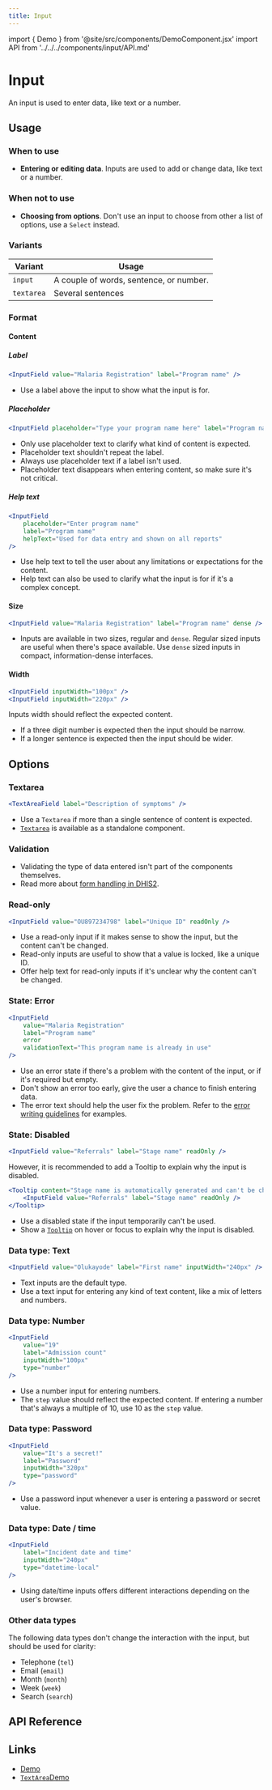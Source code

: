```yaml
---
title: Input
---
```


import { Demo } from '@site/src/components/DemoComponent.jsx'
import API from '../../../components/input/API.md'

# Input

An input is used to enter data, like text or a number.

<Demo
    path="input-field--with-value"
    args="value:This is an input field"
    height="150px"
/>

## Usage

### When to use

-   **Entering or editing data**. Inputs are used to add or change data, like text or a number.

### When not to use

-   **Choosing from options**. Don't use an input to choose from other a list of options, use a `Select` instead.

### Variants

| Variant    | Usage                                   |
| ---------- | --------------------------------------- |
| `input`    | A couple of words, sentence, or number. |
| `textarea` | Several sentences                       |

### Format

#### Content

##### Label

<Demo
    path="input-field--with-value"
    args="value:Malaria Registration;label:Program name"
    height="150px"
/>

```jsx
<InputField value="Malaria Registration" label="Program name" />
```

-   Use a label above the input to show what the input is for.

##### Placeholder

<Demo
    path="input-field--placeholder-no-value"
    args="label:Program+name;placeholder:Type+your+program+name+here"
    height="150px"
/>

```jsx
<InputField placeholder="Type your program name here" label="Program name" />
```

-   Only use placeholder text to clarify what kind of content is expected.
-   Placeholder text shouldn't repeat the label.
-   Always use placeholder text if a label isn't used.
-   Placeholder text disappears when entering content, so make sure it's not critical.

##### Help text

<Demo
    path="input-field--with-help-text"
    args="label:Program+Name;placeholder:Enter+program+name;helpText:Used+for+data+entry+and+shown+on+all+reports"
    height="150px"
/>

```jsx
<InputField
    placeholder="Enter program name"
    label="Program name"
    helpText="Used for data entry and shown on all reports"
/>
```

-   Use help text to tell the user about any limitations or expectations for the content.
-   Help text can also be used to clarify what the input is for if it's a complex concept.

#### Size

<Demo
    path="input-field--dense"
    args="label:Program+Name;value:Malaria+Registration"
    height="150px"
/>

```jsx
<InputField value="Malaria Registration" label="Program name" dense />
```

-   Inputs are available in two sizes, regular and `dense`. Regular sized inputs are useful when there's space available. Use `dense` sized inputs in compact, information-dense interfaces.

#### Width

<Demo
    path="input-field--input-width"
    height="200px"
/>

```jsx
<InputField inputWidth="100px" />
<InputField inputWidth="220px" />
```

Inputs width should reflect the expected content.

-   If a three digit number is expected then the input should be narrow.
-   If a longer sentence is expected then the input should be wider.

## Options

### Textarea

<Demo
    path="text-area-field--label-text-overflow"
    height="200px"
    args="label:Description+of+symptoms"
/>

```jsx
<TextAreaField label="Description of symptoms" />
```

-   Use a `Textarea` if more than a single sentence of content is expected.
-   [`Textarea`](https://ui.dhis2.nu/demo/?path=/story/forms-text-area-text-area-field--no-placeholder-no-value) is available as a standalone component.

### Validation

-   Validating the type of data entered isn't part of the components themselves.
-   Read more about [form handling in DHIS2](../utilities/forms/react-final-form.md).

### Read-only

<Demo
    path="input-field--read-only"
    height="150px"
    args="value:OU897234798;label:Unique+ID"
/>

```jsx
<InputField value="OU897234798" label="Unique ID" readOnly />
```

-   Use a read-only input if it makes sense to show the input, but the content can't be changed.
-   Read-only inputs are useful to show that a value is locked, like a unique ID.
-   Offer help text for read-only inputs if it's unclear why the content can't be changed.

### State: Error

<Demo
    path="input-field--status-error"
    height="180px"
    args="value:Malaria+Registration;label:Program+name;validationText:This+program+name+is+already+in+use;helpText:"
/>

```jsx
<InputField
    value="Malaria Registration"
    label="Program name"
    error
    validationText="This program name is already in use"
/>
```

-   Use an error state if there's a problem with the content of the input, or if it's required but empty.
-   Don't show an error too early, give the user a chance to finish entering data.
-   The error text should help the user fix the problem. Refer to the [error writing guidelines](../principles/content-communication.md) for examples.

### State: Disabled

<Demo
    path="input-field--disabled"
    height="150px"
    args="value:Referrals;label:Stage+name"
/>

```jsx
<InputField value="Referrals" label="Stage name" readOnly />
```

However, it is recommended to add a Tooltip to explain why the input is disabled.

```jsx
<Tooltip content="Stage name is automatically generated and can't be changed.">
    <InputField value="Referrals" label="Stage name" readOnly />
</Tooltip>
```

-   Use a disabled state if the input temporarily can't be used.
-   Show a [`Tooltip`](tooltip.md) on hover or focus to explain why the input is disabled.

### Data type: Text

<Demo
    path="input-field--with-value"
    height="150px"
    args="label:First+name;type:text;value:Olukayode"
/>

```jsx
<InputField value="Olukayode" label="First name" inputWidth="240px" />
```

-   Text inputs are the default type.
-   Use a text input for entering any kind of text content, like a mix of letters and numbers.

### Data type: Number

<Demo
    path="input-field--with-value"
    height="150px"
    args="label:Admission+count;type:number;value:19"
/>

```jsx
<InputField
    value="19"
    label="Admission count"
    inputWidth="100px"
    type="number"
/>
```

-   Use a number input for entering numbers.
-   The `step` value should reflect the expected content. If entering a number that's always a multiple of 10, use 10 as the `step` value.

### Data type: Password

<Demo
    path="input-field--with-value"
    height="150px"
    args="label:Password;type:password;value:thisisasecret"
/>

```jsx
<InputField
    value="It's a secret!"
    label="Password"
    inputWidth="320px"
    type="password"
/>
```

-   Use a password input whenever a user is entering a password or secret value.

### Data type: Date / time

<Demo
    path="input-field--with-value"
    height="150px"
    args="label:Incident+date+and+time;type:datetime-local"
/>

```jsx
<InputField
    label="Incident date and time"
    inputWidth="240px"
    type="datetime-local"
/>
```

-   Using date/time inputs offers different interactions depending on the user's browser.

### Other data types

The following data types don't change the interaction with the input, but should be used for clarity:

-   Telephone (`tel`)
-   Email (`email`)
-   Month (`month`)
-   Week (`week`)
-   Search (`search`)

## API Reference

<API />

## Links

-   <a href="/demo/?path=/story/file-input-field--default" target="_blank">Demo</a>
-   <a href="/demo/?path=/story/text-area--placeholder-no-value" target="_blank">`TextArea`Demo</a>
